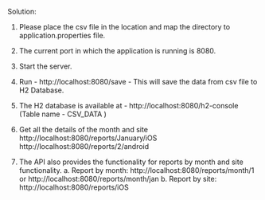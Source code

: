 Solution:

1. Please place the csv file in the location and map the directory to application.properties file.
2. The current port in which the application is running is 8080.
3. Start the server. 
4. Run - http://localhost:8080/save - This will save the data from csv file to H2 Database.
5. The H2 database is available at -  http://localhost:8080/h2-console (Table name - CSV_DATA )
6. Get all the details of the month and site
    http://localhost:8080/reports/January/iOS
    http://localhost:8080/reports/2/android

7. The API also provides the functionality for reports by month and site functionality.
    a. Report by month:
        http://localhost:8080/reports/month/1   or http://localhost:8080/reports/month/jan 
    b. Report by site:
        http://localhost:8080/reports/iOS
        